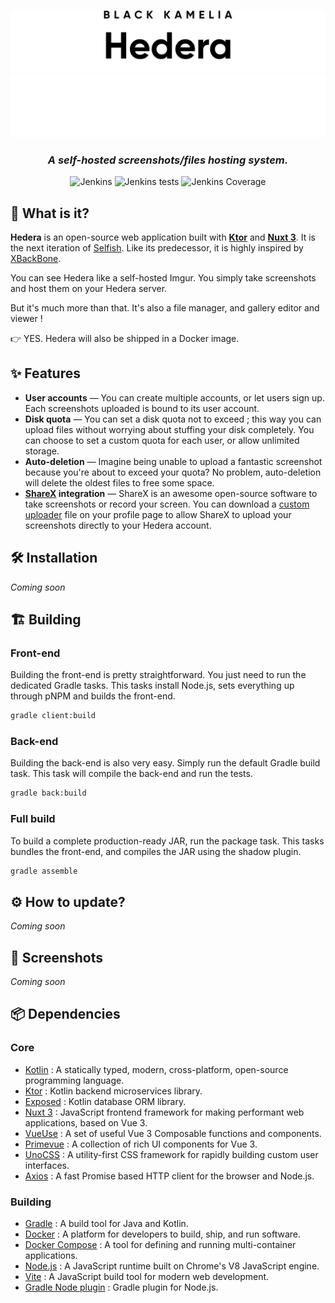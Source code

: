 <div align="center">

![Hedera logo](img/Hedera_light.svg#gh-light-mode-only)
![Hedera logo](img/Hedera_dark.svg#gh-dark-mode-only)

<h3><i>A self-hosted screenshots/files hosting system.</i></h3>

![Jenkins](https://shields.io/jenkins/build?jobUrl=https%3A%2F%2Fci.black-kamelia.com%2Fview%2FHedera%2Fjob%2FHedera%2Fjob%2FHedera%2Fjob%2Fdevelop%2F&style=for-the-badge)
![Jenkins tests](https://shields.io/jenkins/tests?jobUrl=https%3A%2F%2Fci.black-kamelia.com%2Fview%2FHedera%2Fjob%2FHedera%2Fjob%2FHedera%2Fjob%2Fdevelop%2F&style=for-the-badge)
![Jenkins Coverage](https://shields.io/jenkins/coverage/apiv4?jobUrl=https%3A%2F%2Fci.black-kamelia.com%2Fview%2FHedera%2Fjob%2FHedera%2Fjob%2FHedera%2Fjob%2Fdevelop%2F&style=for-the-badge)

</div>

## 🤔 What is it?

**Hedera** is an open-source web application built with **[Ktor](https://ktor.io/)** and **[Nuxt 3](https://nuxt.com/)**.
It is the next iteration of [Selfish](https://github.com/SlamaFR/Selfish). Like its predecessor, it is highly inspired
by [XBackBone](https://github.com/SergiX44/XBackBone).

You can see Hedera like a self-hosted Imgur. You simply take screenshots and host them on your Hedera server.

But it's much more than that. It's also a file manager, and gallery editor and viewer !

👉 YES. Hedera will also be shipped in a Docker image.

## ✨ Features

- **User accounts** — You can create multiple accounts, or let users sign up.
  Each screenshots uploaded is bound to its user account.
- **Disk quota** — You can set a disk quota not to exceed ; this way you can upload files without worrying about stuffing your disk completely.
  You can choose to set a custom quota for each user, or allow unlimited storage.
- **Auto-deletion** — Imagine being unable to upload a fantastic screenshot because you're about to exceed your quota? No problem, auto-deletion will delete the oldest files to free some space.
- **[ShareX](https://getsharex.com/) integration** — ShareX is an awesome open-source software to take screenshots or record your screen.
  You can download a [custom uploader](https://getsharex.com/docs/custom-uploader) file on your profile page to allow ShareX to upload your screenshots directly to your Hedera account.

## 🛠 Installation

*Coming soon*

## 🏗️ Building

### Front-end

Building the front-end is pretty straightforward. 
You just need to run the dedicated Gradle tasks.
This tasks install Node.js, sets everything up through pNPM and builds the front-end.

```bash
gradle client:build
```

### Back-end

Building the back-end is also very easy.
Simply run the default Gradle build task.
This task will compile the back-end and run the tests.

```bash
gradle back:build
```

### Full build

To build a complete production-ready JAR, run the package task.
This tasks bundles the front-end, and compiles the JAR using the shadow plugin.

```bash
gradle assemble
```

## ⚙ How to update?

*Coming soon*

## 📸 Screenshots

*Coming soon*

## 📦 Dependencies

### Core

- [Kotlin](https://kotlinlang.org/) : A statically typed, modern, cross-platform, open-source programming language.
- [Ktor](https://ktor.io/) : Kotlin backend microservices library.
- [Exposed](https://github.com/JetBrains/Exposed) : Kotlin database ORM library.
- [Nuxt 3](https://nuxt.com/) : JavaScript frontend framework for making performant web applications, based on Vue 3.
- [VueUse](https://vueuse.org/) : A set of useful Vue 3 Composable functions and components.
- [Primevue](https://primevue.org/) : A collection of rich UI components for Vue 3.
- [UnoCSS](https://unocss.dev/) : A utility-first CSS framework for rapidly building custom user interfaces.
- [Axios](https://axios-http.com) : A fast Promise based HTTP client for the browser and Node.js.

### Building

- [Gradle](https://gradle.org/) : A build tool for Java and Kotlin.
- [Docker](https://www.docker.com/) : A platform for developers to build, ship, and run software.
- [Docker Compose](https://docs.docker.com/compose/overview/) : A tool for defining and running multi-container applications.
- [Node.js](https://nodejs.org/) : A JavaScript runtime built on Chrome's V8 JavaScript engine.
- [Vite](https://vitejs.dev/) : A JavaScript build tool for modern web development.
- [Gradle Node plugin](https://github.com/node-gradle/gradle-node-plugin/) : Gradle plugin for Node.js.
    
